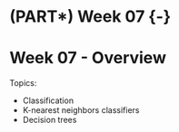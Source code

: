 # (PART\*) Week 07 {-}

# Week 07 - Overview

Topics:

- Classification
- K-nearest neighbors classifiers
- Decision trees